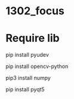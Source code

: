 # 1302_focus

# Require lib

pip install pyudev

pip install opencv-python

pip3 install numpy

pip install pyqt5
